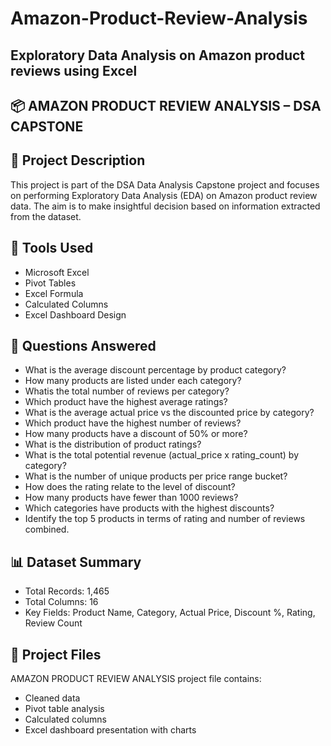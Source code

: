 # Amazon-Product-Review-Analysis

## Exploratory Data Analysis on Amazon product reviews using Excel

## 📦 AMAZON PRODUCT REVIEW ANALYSIS – DSA CAPSTONE

## 📌 Project Description
This project is part of the DSA Data Analysis Capstone project and focuses on performing Exploratory Data Analysis (EDA) on Amazon product review data. The aim is to make insightful decision based on information extracted from the dataset.

## 🧰 Tools Used
- Microsoft Excel
- Pivot Tables
- Excel Formula
- Calculated Columns
- Excel Dashboard Design

## 🎯 Questions Answered
- What is the average discount percentage by product category?
- How many products are listed under each category?
- Whatis the total number of reviews per category?
- Which product have the highest average ratings?
- What is the average actual price vs the discounted price by category?
- Which product have the highest number of reviews?
- How many products have a discount of 50% or more?
- What is the distribution of product ratings?
- What is the total potential revenue (actual_price x rating_count) by category?
- What is the number of unique products per price range bucket?
- How does the rating relate to the level of discount?
- How many products have fewer than 1000 reviews?
- Which categories have products with the highest discounts?
- Identify the top 5 products in terms of rating and number of reviews combined.
  
## 📊 Dataset Summary
- Total Records: 1,465
- Total Columns: 16
- Key Fields: Product Name, Category, Actual Price, Discount %, Rating, Review Count
  
## 📁 Project Files
AMAZON PRODUCT REVIEW ANALYSIS project file contains:
- Cleaned data
- Pivot table analysis
- Calculated columns
- Excel dashboard presentation with charts
